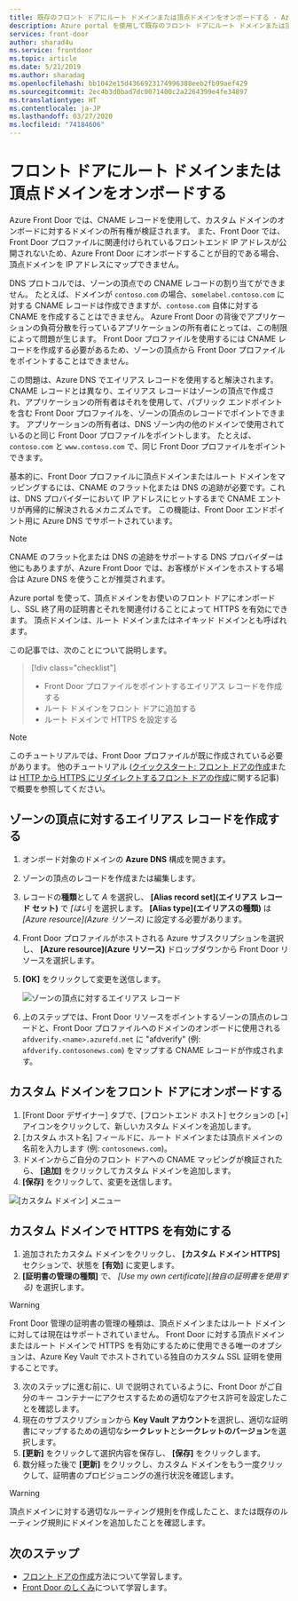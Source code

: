 ```yaml
---
title: 既存のフロント ドアにルート ドメインまたは頂点ドメインをオンボードする - Azure portal
description: Azure portal を使用して既存のフロント ドアにルート ドメインまたは頂点ドメインをオンボードする方法を説明します。
services: front-door
author: sharad4u
ms.service: frontdoor
ms.topic: article
ms.date: 5/21/2019
ms.author: sharadag
ms.openlocfilehash: bb1042e15d4366923174996388eeb2fb99aef429
ms.sourcegitcommit: 2ec4b3d0bad7dc0071400c2a2264399e4fe34897
ms.translationtype: HT
ms.contentlocale: ja-JP
ms.lasthandoff: 03/27/2020
ms.locfileid: "74184606"
---
```

# <a name="onboard-a-root-or-apex-domain-on-your-front-door"></a>フロント ドアにルート ドメインまたは頂点ドメインをオンボードする
Azure Front Door では、CNAME レコードを使用して、カスタム ドメインのオンボードに対するドメインの所有権が検証されます。 また、Front Door では、Front Door プロファイルに関連付けられているフロントエンド IP アドレスが公開されないため、Azure Front Door にオンボードすることが目的である場合、頂点ドメインを IP アドレスにマップできません。

DNS プロトコルでは、ゾーンの頂点での CNAME レコードの割り当てができません。 たとえば、ドメインが `contoso.com` の場合、`somelabel.contoso.com` に対する CNAME レコードは作成できますが、`contoso.com` 自体に対する CNAME を作成することはできません。 Azure Front Door の背後でアプリケーションの負荷分散を行っているアプリケーションの所有者にとっては、この制限によって問題が生じます。 Front Door プロファイルを使用するには CNAME レコードを作成する必要があるため、ゾーンの頂点から Front Door プロファイルをポイントすることはできません。

この問題は、Azure DNS でエイリアス レコードを使用すると解決されます。 CNAME レコードとは異なり、エイリアス レコードはゾーンの頂点で作成され、アプリケーションの所有者はそれを使用して、パブリック エンドポイントを含む Front Door プロファイルを、ゾーンの頂点のレコードでポイントできます。 アプリケーションの所有者は、DNS ゾーン内の他のドメインで使用されているのと同じ Front Door プロファイルをポイントします。 たとえば、`contoso.com` と `www.contoso.com` で、同じ Front Door プロファイルをポイントできます。 

基本的に、Front Door プロファイルに頂点ドメインまたはルート ドメインをマッピングするには、CNAME のフラット化または DNS の追跡が必要です。これは、DNS プロバイダーにおいて IP アドレスにヒットするまで CNAME エントリが再帰的に解決されるメカニズムです。 この機能は、Front Door エンドポイント用に Azure DNS でサポートされています。 

> [!NOTE]
> CNAME のフラット化または DNS の追跡をサポートする DNS プロバイダーは他にもありますが、Azure Front Door では、お客様がドメインをホストする場合は Azure DNS を使うことが推奨されます。

Azure portal を使って、頂点ドメインをお使いのフロント ドアにオンボードし、SSL 終了用の証明書とそれを関連付けることによって HTTPS を有効にできます。 頂点ドメインは、ルート ドメインまたはネイキッド ドメインとも呼ばれます。

この記事では、次のことについて説明します。

> [!div class="checklist"]
> * Front Door プロファイルをポイントするエイリアス レコードを作成する
> * ルート ドメインをフロント ドアに追加する
> * ルート ドメインで HTTPS を設定する

> [!NOTE]
> このチュートリアルでは、Front Door プロファイルが既に作成されている必要があります。 他のチュートリアル ([クイックスタート: フロント ドアの作成](./quickstart-create-front-door.md)または [HTTP から HTTPS にリダイレクトするフロント ドアの作成](./front-door-how-to-redirect-https.md)に関する記事) で概要を参照してください。

## <a name="create-an-alias-record-for-zone-apex"></a>ゾーンの頂点に対するエイリアス レコードを作成する

1. オンボード対象のドメインの **Azure DNS** 構成を開きます。
2. ゾーンの頂点のレコードを作成または編集します。
3. レコードの**種類**として _A_ を選択し、 **[Alias record set]\(エイリアス レコード セット\)** で _[はい]_ を選択します。 **[Alias type]\(エイリアスの種類\)** は _[Azure resource]\(Azure リソース\)_ に設定する必要があります。
4. Front Door プロファイルがホストされる Azure サブスクリプションを選択し、 **[Azure resource]\(Azure リソース\)** ドロップダウンから Front Door リソースを選択します。
5. **[OK]** をクリックして変更を送信します。

    ![ゾーンの頂点に対するエイリアス レコード](./media/front-door-apex-domain/front-door-apex-alias-record.png)

6. 上のステップでは、Front Door リソースをポイントするゾーンの頂点のレコードと、Front Door プロファイルへのドメインのオンボードに使用される `afdverify.<name>.azurefd.net` に "afdverify" (例: `afdverify.contosonews.com`) をマップする CNAME レコードが作成されます。

## <a name="onboard-the-custom-domain-on-your-front-door"></a>カスタム ドメインをフロント ドアにオンボードする

1. [Front Door デザイナー] タブで、[フロントエンド ホスト] セクションの [+] アイコンをクリックして、新しいカスタム ドメインを追加します。
2. [カスタム ホスト名] フィールドに、ルート ドメインまたは頂点ドメインの名前を入力します (例: `contosonews.com`)。
3. ドメインからご自分のフロント ドアへの CNAME マッピングが検証されたら、 **[追加]** をクリックしてカスタム ドメインを追加します。
4. **[保存]** をクリックして、変更を送信します。

![[カスタム ドメイン] メニュー](./media/front-door-apex-domain/front-door-onboard-apex-domain.png)

## <a name="enable-https-on-your-custom-domain"></a>カスタム ドメインで HTTPS を有効にする

1. 追加されたカスタム ドメインをクリックし、 **[カスタム ドメイン HTTPS]** セクションで、状態を **[有効]** に変更します。
2. **[証明書の管理の種類]** で、 _[Use my own certificate]\(独自の証明書を使用する\)_ を選択します。

> [!WARNING]
> Front Door 管理の証明書の管理の種類は、頂点ドメインまたはルート ドメインに対しては現在はサポートされていません。 Front Door に対する頂点ドメインまたはルート ドメインで HTTPS を有効にするために使用できる唯一のオプションは、Azure Key Vault でホストされている独自のカスタム SSL 証明を使用することです。

3. 次のステップに進む前に、UI で説明されているように、Front Door がご自分のキー コンテナーにアクセスするための適切なアクセス許可を設定したことを確認します。
4. 現在のサブスクリプションから **Key Vault アカウント**を選択し、適切な証明書にマップするための適切な**シークレット**と**シークレットのバージョン**を選択します。
5. **[更新]** をクリックして選択内容を保存し、 **[保存]** をクリックします。
6. 数分経った後で **[更新]** をクリックし、カスタム ドメインをもう一度クリックして、証明書のプロビジョニングの進行状況を確認します。 

> [!WARNING]
> 頂点ドメインに対する適切なルーティング規則を作成したこと、または既存のルーティング規則にドメインを追加したことを確認します。

## <a name="next-steps"></a>次のステップ

- [フロント ドアの作成](quickstart-create-front-door.md)方法について学習します。
- [Front Door のしくみ](front-door-routing-architecture.md)について学習します。